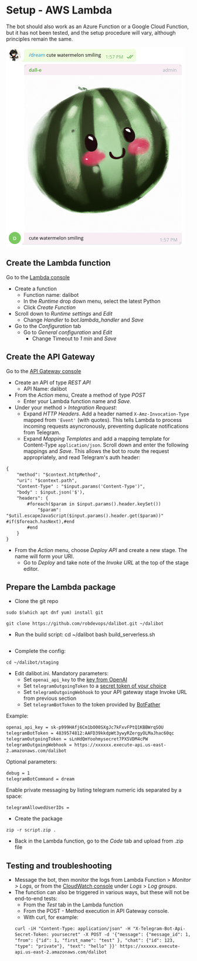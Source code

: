 # Setup - AWS Lambda
The bot should also work as an Azure Function or a Google Cloud Function, but it has not been tested, and the setup procedure will vary, although principles remain the same.

![Screenshot of chat with Dalibot](dali_4.png?raw=true "cute watermelon smiling")


## Create the Lambda function
Go to the [Lambda console](https://us-east-2.console.aws.amazon.com/lambda/home)
* Create a function
  * Function name: dalibot
  * In the _Runtime_ drop down menu, select the latest Python
  * Click _Create Function_
* Scroll down to _Runtime settings_ and _Edit_
  * Change _Handler_ to _bot.lambda_handler_ and _Save_
* Go to the _Configuration_ tab
  * Go to _General configuration_ and _Edit_
    * Change Timeout to _1 min_ and _Save_

## Create the API Gateway
Go to the [API Gateway console](https://us-east-2.console.aws.amazon.com/apigateway/home)
* Create an API of type _REST API_
  * API Name: dalibot
* From the _Action_ menu, Create a method of type _POST_
  * Enter your Lambda function name and _Save_.
* Under your method > _Integration Request_:
  * Expand _HTTP Headers_. Add a header named `X-Amz-Invocation-Type` mapped from `'Event'` (with quotes). This tells Lambda to process incoming requests asyncronously, preventing duplicate notifications from Telegram.
  * Expand _Mapping Templates_ and add a mapping template for Content-Type `application/json`. Scroll down and enter the following mappings and _Save_. This allows the bot to route the request appropriately, and read Telegram's auth header:
```
{
    "method": "$context.httpMethod",
    "uri": "$context.path",
    "Content-Type" : "$input.params('Content-Type')",
    "body" : $input.json('$'),
    "headers": {
        #foreach($param in $input.params().header.keySet())
            "$param": "$util.escapeJavaScript($input.params().header.get($param))" #if($foreach.hasNext),#end
        #end
    }
}
```
* From the _Action_ menu, choose _Deploy API_ and create a new stage. The name will form your URI.
  * Go to _Deploy_ and take note of the _Invoke URL_ at the top of the stage editor.


## Prepare the Lambda package
* Clone the git repo
```
sudo $(which apt dnf yum) install git
```
```
git clone https://github.com/robdevops/dalibot.git ~/dalibot
```
* Run the build script:
cd ~/dalibot
bash build_serverless.sh
```
```
* Complete the config:
```
cd ~/dalibot/staging
```

* Edit dalibot.ini. Mandatory parameters:
  * Set `openai_api_key` to the [key from OpenAI](https://beta.openai.com/account/api-keys)
  * Set `telegramOutgoingToken` to a [secret token of your choice](https://core.telegram.org/bots/api#setwebhook)
  * Set `telegramOutgoingWebhook` to your API gateway stage Invoke URL from previous section
  * Set `telegramBotToken` to the token provided by [BotFather](https://core.telegram.org/bots/tutorial)

Example:
```
openai_api_key = sk-p999HAfj6Cm1bO00SXgJc7kFxvFPtQ1KBBWrqSOU
telegramBotToken = 4839574812:AAFD39kkdpWt3ywyRZergyOLMaJhac60qc
telegramOutgoingToken = sLnHdQmYoohmysecret7PX5VDM4cPW
telegramOutgoingWebhook = https://xxxxxx.execute-api.us-east-2.amazonaws.com/dalibot
```

Optional parameters:
```
debug = 1
telegramBotCommand = dream
```

Enable private messaging by listing telegram numeric ids separated by a space:
```
telegramAllowedUserIDs =
```

* Create the package
```
zip -r script.zip .
```
* Back in the Lambda function, go to the _Code_ tab and upload from .zip file

## Testing and troubleshooting
* Message the bot, then monitor the logs from Lambda Function > _Monitor > Logs_, or from the [CloudWatch console](https://us-east-2.console.aws.amazon.com/cloudwatch/home) under _Logs_ > _Log groups_.
* The function can also be triggered in various ways, but these will not be end-to-end tests:
  * From the _Test_ tab in the Lambda function
  * From the POST - Method execution in API Gateway console.
  * With curl, for example:
  ```
  curl -iH "Content-Type: application/json" -H "X-Telegram-Bot-Api-Secret-Token: yoursecret" -X POST -d '{"message": {"message_id": 1, "from": {"id": 1, "first_name": "test" }, "chat": {"id": 123, "type": "private"}, "text": "hello" }}' https://xxxxxx.execute-api.us-east-2.amazonaws.com/dalibot
  ```
